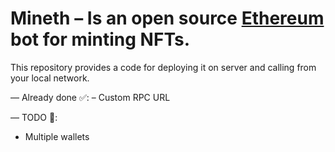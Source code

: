 # Mineth – Is an open source [Ethereum](https://ethereum.org/) bot for minting NFTs.

This repository provides a code for deploying it on server and calling from your local network.

–– Already done ✅:
  – Custom RPC URL
  
–– TODO 📝:
  - Multiple wallets
